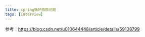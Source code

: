 ```yaml
---
title: spring循环依赖问题
tags: [interview]
---
```


参考：https://blog.csdn.net/u010644448/article/details/59108799